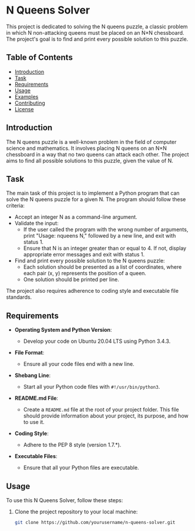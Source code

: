 # N Queens Solver

This project is dedicated to solving the N queens puzzle, a classic problem in which N non-attacking queens must be placed on an N×N chessboard. The project's goal is to find and print every possible solution to this puzzle.

## Table of Contents

- [Introduction](#introduction)
- [Task](#task)
- [Requirements](#requirements)
- [Usage](#usage)
- [Examples](#examples)
- [Contributing](#contributing)
- [License](#license)

## Introduction

The N queens puzzle is a well-known problem in the field of computer science and mathematics. It involves placing N queens on an N×N chessboard in a way that no two queens can attack each other. The project aims to find all possible solutions to this puzzle, given the value of N.

## Task

The main task of this project is to implement a Python program that can solve the N queens puzzle for a given N. The program should follow these criteria:

- Accept an integer N as a command-line argument.
- Validate the input:
  - If the user called the program with the wrong number of arguments, print "Usage: nqueens N," followed by a new line, and exit with status 1.
  - Ensure that N is an integer greater than or equal to 4. If not, display appropriate error messages and exit with status 1.
- Find and print every possible solution to the N queens puzzle:
  - Each solution should be presented as a list of coordinates, where each pair (x, y) represents the position of a queen.
  - One solution should be printed per line.

The project also requires adherence to coding style and executable file standards.

## Requirements

- **Operating System and Python Version**:
   - Develop your code on Ubuntu 20.04 LTS using Python 3.4.3.

- **File Format**:
   - Ensure all your code files end with a new line.

- **Shebang Line**:
   - Start all your Python code files with `#!/usr/bin/python3`.

- **README.md File**:
   - Create a `README.md` file at the root of your project folder. This file should provide information about your project, its purpose, and how to use it.

- **Coding Style**:
   - Adhere to the PEP 8 style (version 1.7.*).

- **Executable Files**:
   - Ensure that all your Python files are executable.

## Usage

To use this N Queens Solver, follow these steps:

1. Clone the project repository to your local machine:

   ```bash
   git clone https://github.com/yourusername/n-queens-solver.git
